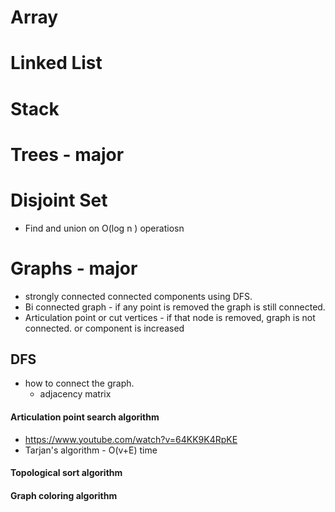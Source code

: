 # Array
# Linked List
# Stack
# Trees - major
# Disjoint Set
- Find and union on O(log n ) operatiosn

# Graphs - major

- strongly connected connected components using DFS.
- Bi connected graph - if any point is removed the graph is still connected.
- Articulation point or cut vertices - if that node is removed, graph is not connected. or component is increased

## DFS 
- how to connect the graph.
    - adjacency matrix

#### Articulation point search algorithm 
- https://www.youtube.com/watch?v=64KK9K4RpKE
- Tarjan's algorithm - O(v+E) time


#### Topological sort algorithm
#### Graph coloring algorithm